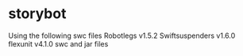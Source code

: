storybot
========

Using the following swc files
Robotlegs v1.5.2
Swiftsuspenders v1.6.0
flexunit v4.1.0 swc and jar files

